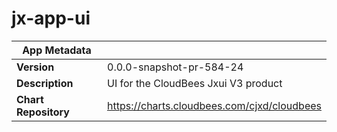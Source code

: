 # jx-app-ui

|App Metadata||
|---|---|
| **Version** | 0.0.0-snapshot-pr-584-24 |
| **Description** | UI for the CloudBees Jxui V3 product |
| **Chart Repository** | https://charts.cloudbees.com/cjxd/cloudbees |
